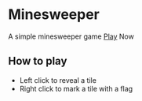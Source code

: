 # Minesweeper
A simple minesweeper game
[Play](https://attic-v.github.io/Minesweeper/) Now

## How to play
* Left click to reveal a tile
* Right click to mark a tile with a flag
